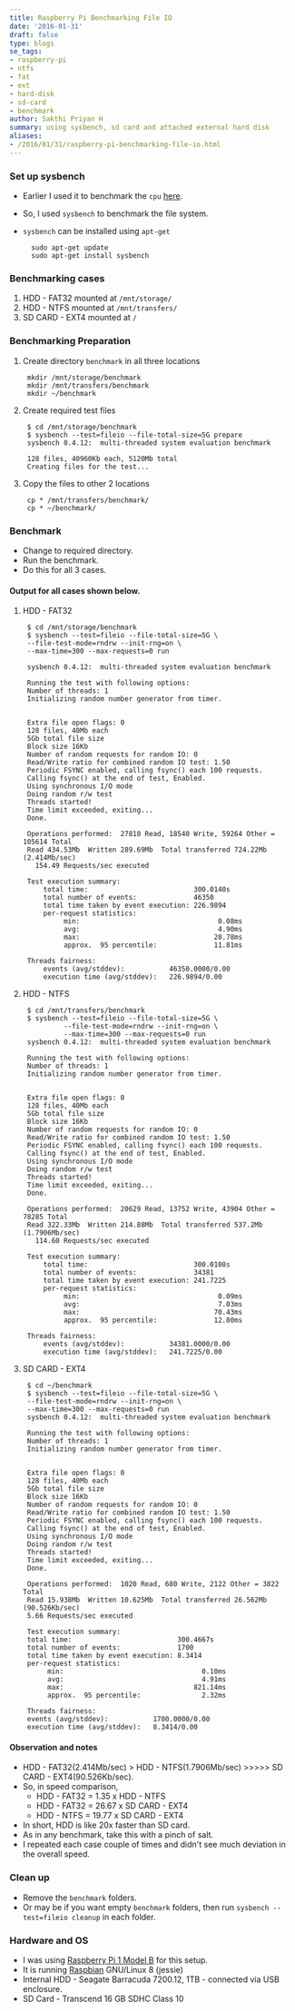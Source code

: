 ```yaml
---
title: Raspberry Pi Benchmarking File IO
date: '2016-01-31'
draft: false
type: blogs
se_tags:
- raspberry-pi
- ntfs
- fat
- ext
- hard-disk
- sd-card
- benchmark
author: Sakthi Priyan H
summary: using sysbench, sd card and attached external hard disk
aliases:
- /2016/01/31/raspberry-pi-benchmarking-file-io.html
---
```


### Set up sysbench

* Earlier I used it to benchmark the `cpu` [here](../11/raspberry-pi-2-benchmarking.html).  
* So, I used `sysbench` to benchmark the file system.  
* `sysbench` can be installed using `apt-get`

        sudo apt-get update
        sudo apt-get install sysbench

### Benchmarking cases

1. HDD - FAT32 mounted at `/mnt/storage/`
2. HDD - NTFS mounted at `/mnt/transfers/`
3. SD CARD - EXT4 mounted at `/`

### Benchmarking Preparation

1. Create directory `benchmark` in all three locations

        mkdir /mnt/storage/benchmark
        mkdir /mnt/transfers/benchmark
        mkdir ~/benchmark

2. Create required test files

        $ cd /mnt/storage/benchmark
        $ sysbench --test=fileio --file-total-size=5G prepare
        sysbench 0.4.12:  multi-threaded system evaluation benchmark

        128 files, 40960Kb each, 5120Mb total
        Creating files for the test...

3. Copy the files to other 2 locations

        cp * /mnt/transfers/benchmark/
        cp * ~/benchmark/

### Benchmark

* Change to required directory.
* Run the benchmark.
* Do this for all 3 cases.

#### Output for all cases shown below.

1. HDD - FAT32

        $ cd /mnt/storage/benchmark
        $ sysbench --test=fileio --file-total-size=5G \
        --file-test-mode=rndrw --init-rng=on \
        --max-time=300 --max-requests=0 run

        sysbench 0.4.12:  multi-threaded system evaluation benchmark

        Running the test with following options:
        Number of threads: 1
        Initializing random number generator from timer.


        Extra file open flags: 0
        128 files, 40Mb each
        5Gb total file size
        Block size 16Kb
        Number of random requests for random IO: 0
        Read/Write ratio for combined random IO test: 1.50
        Periodic FSYNC enabled, calling fsync() each 100 requests.
        Calling fsync() at the end of test, Enabled.
        Using synchronous I/O mode
        Doing random r/w test
        Threads started!
        Time limit exceeded, exiting...
        Done.

        Operations performed:  27810 Read, 18540 Write, 59264 Other = 105614 Total
        Read 434.53Mb  Written 289.69Mb  Total transferred 724.22Mb  (2.414Mb/sec)
          154.49 Requests/sec executed

        Test execution summary:
            total time:                          300.0140s
            total number of events:              46350
            total time taken by event execution: 226.9894
            per-request statistics:
                 min:                                  0.08ms
                 avg:                                  4.90ms
                 max:                                 28.78ms
                 approx.  95 percentile:              11.81ms

        Threads fairness:
            events (avg/stddev):           46350.0000/0.00
            execution time (avg/stddev):   226.9894/0.00


2. HDD - NTFS

        $ cd /mnt/transfers/benchmark
        $ sysbench --test=fileio --file-total-size=5G \
                 --file-test-mode=rndrw --init-rng=on \
                 --max-time=300 --max-requests=0 run
        sysbench 0.4.12:  multi-threaded system evaluation benchmark

        Running the test with following options:
        Number of threads: 1
        Initializing random number generator from timer.


        Extra file open flags: 0
        128 files, 40Mb each
        5Gb total file size
        Block size 16Kb
        Number of random requests for random IO: 0
        Read/Write ratio for combined random IO test: 1.50
        Periodic FSYNC enabled, calling fsync() each 100 requests.
        Calling fsync() at the end of test, Enabled.
        Using synchronous I/O mode
        Doing random r/w test
        Threads started!
        Time limit exceeded, exiting...
        Done.

        Operations performed:  20629 Read, 13752 Write, 43904 Other = 78285 Total
        Read 322.33Mb  Written 214.88Mb  Total transferred 537.2Mb  (1.7906Mb/sec)
          114.60 Requests/sec executed

        Test execution summary:
            total time:                          300.0108s
            total number of events:              34381
            total time taken by event execution: 241.7225
            per-request statistics:
                 min:                                  0.09ms
                 avg:                                  7.03ms
                 max:                                 70.43ms
                 approx.  95 percentile:              12.80ms

        Threads fairness:
            events (avg/stddev):           34381.0000/0.00
            execution time (avg/stddev):   241.7225/0.00


3. SD CARD - EXT4

        $ cd ~/benchmark
        $ sysbench --test=fileio --file-total-size=5G \
        --file-test-mode=rndrw --init-rng=on \
        --max-time=300 --max-requests=0 run
        sysbench 0.4.12:  multi-threaded system evaluation benchmark

        Running the test with following options:
        Number of threads: 1
        Initializing random number generator from timer.


        Extra file open flags: 0
        128 files, 40Mb each
        5Gb total file size
        Block size 16Kb
        Number of random requests for random IO: 0
        Read/Write ratio for combined random IO test: 1.50
        Periodic FSYNC enabled, calling fsync() each 100 requests.
        Calling fsync() at the end of test, Enabled.
        Using synchronous I/O mode
        Doing random r/w test
        Threads started!
        Time limit exceeded, exiting...
        Done.

        Operations performed:  1020 Read, 680 Write, 2122 Other = 3822 Total
        Read 15.938Mb  Written 10.625Mb  Total transferred 26.562Mb  (90.526Kb/sec)
        5.66 Requests/sec executed

        Test execution summary:
        total time:                          300.4667s
        total number of events:              1700
        total time taken by event execution: 8.3414
        per-request statistics:
             min:                                  0.10ms
             avg:                                  4.91ms
             max:                                821.14ms
             approx.  95 percentile:               2.32ms

        Threads fairness:
        events (avg/stddev):           1700.0000/0.00
        execution time (avg/stddev):   8.3414/0.00

#### Observation and notes

* HDD - FAT32(2.414Mb/sec) > HDD - NTFS(1.7906Mb/sec) >>>>> SD CARD - EXT4(90.526Kb/sec).
* So, in speed comparison,
    * HDD - FAT32 = 1.35 x HDD - NTFS
    * HDD - FAT32 = 26.67 x SD CARD - EXT4
    * HDD - NTFS = 19.77 x SD CARD - EXT4
* In short, HDD is like 20x faster than SD card.
* As in any benchmark, take this with a pinch of salt.
* I repeated each case couple of times and didn't see much deviation in the overall speed.

### Clean up

* Remove the `benchmark` folders.
* Or may be if you want empty `benchmark` folders, then run `sysbench --test=fileio cleanup` in each folder.

### Hardware and OS

* I was using [Raspberry Pi 1 Model B](https://www.raspberrypi.org/products/model-b/) for this setup.  
* It is running [Raspbian](https://www.raspbian.org/) GNU/Linux 8 (jessie)
* Internal HDD - Seagate Barracuda 7200.12, 1TB - connected via USB enclosure.
* SD Card - Transcend 16 GB SDHC Class 10